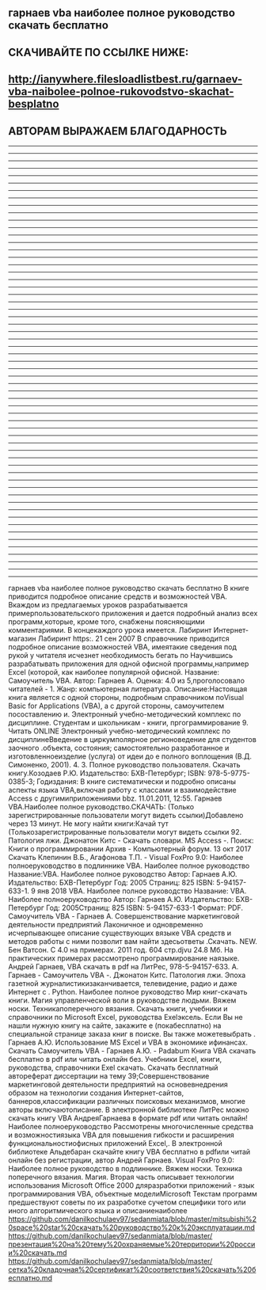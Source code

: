 гарнаев vba наиболее полное руководство скачать бесплатно
--------------------------------------------------
СКАЧИВАЙТЕ ПО ССЫЛКЕ НИЖЕ:
--------------------------------------------------
http://ianywhere.filesloadlistbest.ru/garnaev-vba-naibolee-polnoe-rukovodstvo-skachat-besplatno
--------------------------------------------------
АВТОРАМ ВЫРАЖАЕМ БЛАГОДАРНОСТЬ
--------------------------------------------------
--------------------------------------------------
--------------------------------------------------
--------------------------------------------------
--------------------------------------------------
--------------------------------------------------
--------------------------------------------------
--------------------------------------------------
--------------------------------------------------
--------------------------------------------------
--------------------------------------------------
--------------------------------------------------
--------------------------------------------------
--------------------------------------------------
--------------------------------------------------
--------------------------------------------------
--------------------------------------------------
--------------------------------------------------
--------------------------------------------------
--------------------------------------------------
--------------------------------------------------
--------------------------------------------------
--------------------------------------------------
--------------------------------------------------
--------------------------------------------------
--------------------------------------------------
--------------------------------------------------
--------------------------------------------------
--------------------------------------------------
--------------------------------------------------
--------------------------------------------------
--------------------------------------------------
--------------------------------------------------
--------------------------------------------------
--------------------------------------------------
--------------------------------------------------
--------------------------------------------------
--------------------------------------------------
--------------------------------------------------
--------------------------------------------------
--------------------------------------------------
--------------------------------------------------
--------------------------------------------------
--------------------------------------------------
--------------------------------------------------
--------------------------------------------------
--------------------------------------------------
--------------------------------------------------
--------------------------------------------------
--------------------------------------------------
--------------------------------------------------
--------------------------------------------------
--------------------------------------------------
--------------------------------------------------
--------------------------------------------------
--------------------------------------------------
--------------------------------------------------
--------------------------------------------------
--------------------------------------------------
--------------------------------------------------
гарнаев vba наиболее полное руководство скачать бесплатно В книге приводится подробное описание средств и возможностей VBA. Вкаждом из предлагаемых уроков разрабатывается примерпользовательского приложения и дается подробный анализ всех программ,которые, кроме того, снабжены поясняющими комментариями. В концекаждого урока имеется. Лабиринт Интернет-магазин Лабиринт https:. 21 сен 2007  В справочнике приводится подробное описание возможностей VBA, имеятакие сведения под рукой у читателя исчезнет необходимость бегать по Научившись разрабатывать приложения для одной офисной программы,например Excel (которой, как наиболее популярной офисной. Название: Самоучитель VBA. Автор: Гарнаев А. Оценка: 4.0 из 5,проголосовало читателей - 1. Жанр: компьютерная литература. Описание:Настоящая книга является с одной стороны, подробным справочником поVisual Basic for Applications (VBA), а с другой стороны, самоучителем посоставлению и. Электронный учебно-методический комплекс по дисциплине. Студентам и школьникам - книги, пргограммирование 9. Читать ONLINE Электронный учебно-методический комплекс по дисциплинеВведение в циркумполярное регионоведение для студентов заочного .объекта, состояния; самостоятельно разработанное и изготовленноеизделие (услуга) от идеи до е полного воплощения (В.Д. Симоненко, 2001). 4.  3. Полное руководство пользователя. Скачать книгу.Козодаев Р.Ю. Издательство: БХВ-Петербург; ISBN: 978-5-9775-0385-3; Годиздания:  В книге систематически и подробно описаны аспекты языка VBA,включая работу с классами и взаимодействие Access с другимиприложениями
bbz. 11.01.2011, 12:55. Гарнаев VBA.Наиболее полное руководство.СКАЧАТЬ: (Только зарегистрированные пользователи могут видеть ссылки)Добавлено через 13 минут. Не могу найти книги:Качай тут (Толькозарегистрированные пользователи могут видеть ссылки 92. Патология лжи. Джонатон Китс - Скачать словари. MS Access -. Поиск: Книги о программировании Архив - Компьютерный форум. 13 окт 2017  Скачать Клепинин В.Б., Агафонова Т.П. - Visual FoxPro 9.0: Наиболее полноеруководство в подлиннике  VBA. Наиболее полное руководство Название:VBA. Наиболее полное руководство Автор: Гарнаев А.Ю. Издательство: БХВ-Петербург Год: 2005 Страниц: 825 ISBN: 5-94157-633-1. 9 янв 2018  VBA. Наиболее полное руководство Название: VBA. Наиболее полноеруководство Автор: Гарнаев А.Ю. Издательство: БХВ-Петербург Год: 2005Страниц: 825 ISBN: 5-94157-633-1 Формат: PDF. Самоучитель VBA - Гарнаев А. Совершенствование маркетинговой деятельности предприятий
Лаконичное и одновременно исчерпывающее описание существующих вязыке VBA средств и методов работы с ними позволит вам найти здесьответы  .Скачать. NEW. Бен Ватсон. С 4.0 на примерах. 2011 год. 604 стр.djvu 24.8 Мб. На практических примерах рассмотрено программирование наязыке. Андрей Гарнаев, VBA скачать в pdf на ЛитРес, 978-5-94157-633. А. Гарнаев - Самоучитель VBA -. Джонатон Китс. Патология лжи. Эпоха газетной журналистикизаканчивается, телевидение, радио и даже Интернет с . Python. Наиболее полное руководство  Мир книг-скачать книги. Магия управленческой воли в руководстве людьми. Вяжем носки. Техникапоперечного вязания. Скачать книги, учебники и справочники по Microsoft Excel, руководства Exelэксель.  Если Вы не нашли нужную книгу на сайте, закажите е (покабесплатно) на специальной странице заказа книг в поиске. Вы также можетевыбрать . Гарнаев А.Ю. Использование MS Excel и VBA в экономике ифинансах. Скачать Самоучитель VBA - Гарнаев А.Ю. - Padabum
Книга VBA  скачать бесплатно в pdf или читать онлайн без. Учебники Excel, книги, руководства, справочники Exel  скачать. Скачать бесплатный автореферат диссертации на тему 39;Совершенствование маркетинговой деятельности предприятий на основевнедрения  образом на технологии создания Интернет-сайтов, баннеров,классификации различных поисковых механизмов, многие авторы включаютописание. В электронной библиотеке ЛитРес можно скачать книгу VBA АндреяГарнаева в формате pdf или читать онлaйн!  Наиболее полноеруководство  Рассмотрены многочисленные средства и возможностиязыка VBA для повышения гибкости и расширения функциональностиофисных приложений Excel,. В электронной библиотеке Альдебаран скачайте книгу VBA бесплатно в pdfили читай онлайн без регистрации, автор Андрей Гарнаев. Visual FoxPro 9.0: Наиболее полное руководство в подлиннике. Вяжем носки. Техника поперечного вязания. Магия. Вторая часть описывает технологии использования Microsoft Office 2000 дляразработки приложений - язык программирования VBA, объектные моделиMicrosoft  Текстам программ предшествуют советы по их разработке сучетом специфики того или иного алгоритмического языка и описаниенаиболее
https://github.com/danilkochulaev97/sedanmiata/blob/master/mitsubishi%20space%20star%20скачать%20руководство%20к%20эксплуатации.md
https://github.com/danilkochulaev97/sedanmiata/blob/master/презентация%20на%20тему%20охраняемые%20территории%20россии%20скачать.md
https://github.com/danilkochulaev97/sedanmiata/blob/master/сетка%20кладочная%20сертификат%20соответствия%20скачать%20бесплатно.md